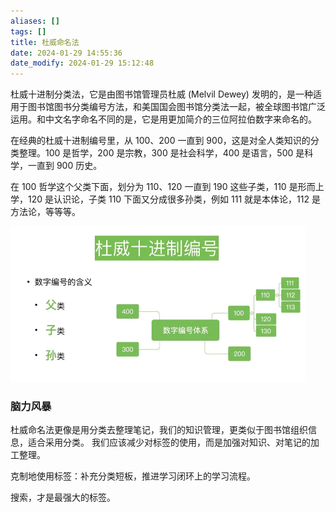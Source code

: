 ```yaml
---
aliases: []
tags: []
title: 杜威命名法
date: 2024-01-29 14:55:36
date_modify: 2024-01-29 15:12:48
---
```

杜威十进制分类法，它是由图书馆管理员杜威 (Melvil Dewey) 发明的，是一种适用于图书馆图书分类编号方法，和美国国会图书馆分类法一起，被全球图书馆广泛运用。和中文名字命名不同的是，它是用更加简介的三位阿拉伯数字来命名的。

在经典的杜威十进制编号里，从 100、200 一直到 900，这是对全人类知识的分类整理。100 是哲学，200 是宗教，300 是社会科学，400 是语言，500 是科学，一直到 900 历史。

在 100 哲学这个父类下面，划分为 110、120 一直到 190 这些子类，110 是形而上学，120 是认识论，子类 110 下面又分成很多孙类，例如 111 就是本体论，112 是方法论，等等等。

<img src="./%E6%9D%9C%E5%A8%81%E5%91%BD%E5%90%8D%E6%B3%95/image-20240129145943679.png" alt="image-20240129145943679" style="zoom:50%;" />

### 脑力风暴

杜威命名法更像是用分类去整理笔记，我们的知识管理，更类似于图书馆组织信息，适合采用分类。
我们应该减少对标签的使用，而是加强对知识、对笔记的加工整理。

克制地使用标签：补充分类短板，推进学习闭环上的学习流程。

搜索，才是最强大的标签。

